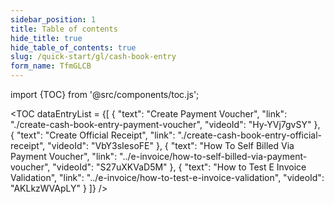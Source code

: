 ```yaml
---
sidebar_position: 1
title: Table of contents
hide_title: true
hide_table_of_contents: true
slug: /quick-start/gl/cash-book-entry
form_name: TfmGLCB
---
```


import {TOC} from '@src/components/toc.js';

<TOC
dataEntryList = {[
{
  "text": "Create Payment Voucher",
  "link": "./create-cash-book-entry-payment-voucher",
  "videoId": "Hy-YVj7gvSY"
},
{
  "text": "Create Official Receipt",
  "link": "./create-cash-book-entry-official-receipt",
  "videoId": "VbY3sIesoFE"
},
{
  "text": "How To Self Billed Via Payment Voucher",
  "link": "../e-invoice/how-to-self-billed-via-payment-voucher",
  "videoId": "S27uXKVaD5M"
},
{
  "text": "How to Test E Invoice Validation",
  "link": "../e-invoice/how-to-test-e-invoice-validation",
  "videoId": "AKLkzWVApLY"
}
]}
/>
